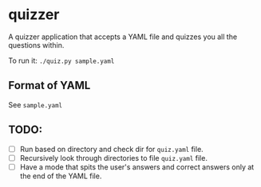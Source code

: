 # quizzer

A quizzer application that accepts a YAML file and quizzes you all the questions within.

To run it: `./quiz.py sample.yaml`

## Format of YAML

See `sample.yaml`

## TODO:
- [ ] Run based on directory and check dir for `quiz.yaml` file.
- [ ] Recursively look through directories to file `quiz.yaml` file.
- [ ] Have a mode that spits the user's answers and correct answers only at the
      end of the YAML file.